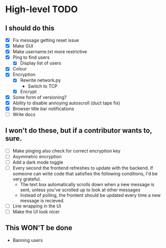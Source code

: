 # High-level TODO

## I should do this
- [x] Fix message getting reset issue
- [x] Make GUI
- [x] Make username.txt more restrictive
- [x] Ping to find users
  - [x] Display list of users
- [x] Colour
- [x] Encryption
  - [x] Rewrite network.py
    - Switch to TCP
  - [x] Encrypt
- [x] Some form of versioning?
- [x] Ability to disable annoying autoscroll (duct tape fix)
- [x] Browser title bar notifications
- [ ] Write docs

## I won't do these, but if a contributor wants to, sure.

- [ ] Make pinging also check for correct encryption key
- [ ] Asymmetric encryption
- [ ] Add a dark mode toggle
- [ ] Every second the frontend refreshes to update with the backend. If someone can write code that satisfies the following conditions, I'd be very grateful.
  - The text box automatically scrolls down when a new message is sent, unless you've scrolled up to look at other messages
  - Instead of polling, the frontent should be updated every time a new message is recieved.
- [ ] Line wrapping in the UI
- [ ] Make the UI look nicer

## This WON'T be done

- Banning users
